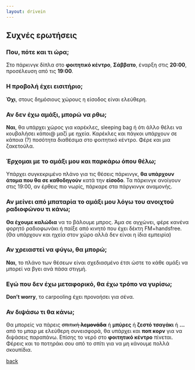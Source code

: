 ```yaml
---
layout: drivein
---
```


## Συχνές ερωτήσεις

### Που, πότε και τι ώρα;
Στο πάρκινγκ δίπλα στο **φοιτητικό κέντρο**, **Σάββατο**, έναρξη στις **20:00**, προσέλευση από τις **19:00**.

### Η προβολή έχει εισιτήριο;
**Όχι**, στους δημόσιους χώρους η είσοδος είναι ελεύθερη.

### Αν δεν έχω αμάξι, μπορώ να ρθω;
**Ναι**, θα υπάρχει χώρος για καρέκλες, sleeping bag ή ότι άλλο θέλει να κουβαλήσει κάποι@ μαζί με ηχεία. Καρέκλες και πάγκοι υπάρχουν σε κάποια (?) ποσότητα διαθέσιμα στο φοιτητικό κέντρο. Φέρε και μια ζακετούλα.

### Έρχομαι με το αμάξι μου και παρκάρω όπου θέλω;
Υπάρχει συγκεκριμένο πλάνο για τις θέσεις πάρκινγκ, **θα υπάρχουν άτομα που θα σε καθοδηγούν** κατά την **είσοδο**. Τα πάρκινγκ ανοίγουν στις 19:00, αν έρθεις πιο νωρίς, πάρκαρε στα πάργκινγκ αναμονής.

### Αν μείνει από μπαταρία το αμάξι μου λόγω του ανοιχτού ραδιοφώνου τι κάνω;
**Θα έχουμε καλώδια** να το βάλουμε μπρος. Άμα σε αγχώνει, φέρε κανένα φορητό ραδιοφωνάκι ή παίξε από κινητό που έχει δέκτη FM+handsfree. (Θα υπάρχουν και ηχεία στον χώρο αλλά δεν είναι η ίδια εμπειρία)

### Αν χρειαστεί να φύγω, θα μπορώ;
**Ναι**, το πλάνο των θέσεων είναι σχεδιασμένο έτσι ώστε το κάθε αμάξι να μπορεί να βγει ανά πάσα στιγμή.

### Εγώ που δεν έχω μεταφορικό, θα έχω τρόπο να γυρίσω;
**Don’t worry**, το carpooling έχει προνοήσει για σένα.

### Αν διψάσω τι θα κάνω;
Θα μπορείς να πάρεις ~~σπιτική **λεμονάδα**~~ ή **μπύρες** ή **ζεστό τσαγάκι** ή **...** από το μπαρ με ελεύθερη συνεισφορά, θα υπάρχει και **ποπ κορν** για να διψάσεις παραπάνω. Επίσης το νερό στο **φοιτητικό κέντρο** πίνεται. Φέρεις και το ποτηράκι σου από το σπίτι για να μη κάνουμε πολλά σκουπίδια.


[back](./)
